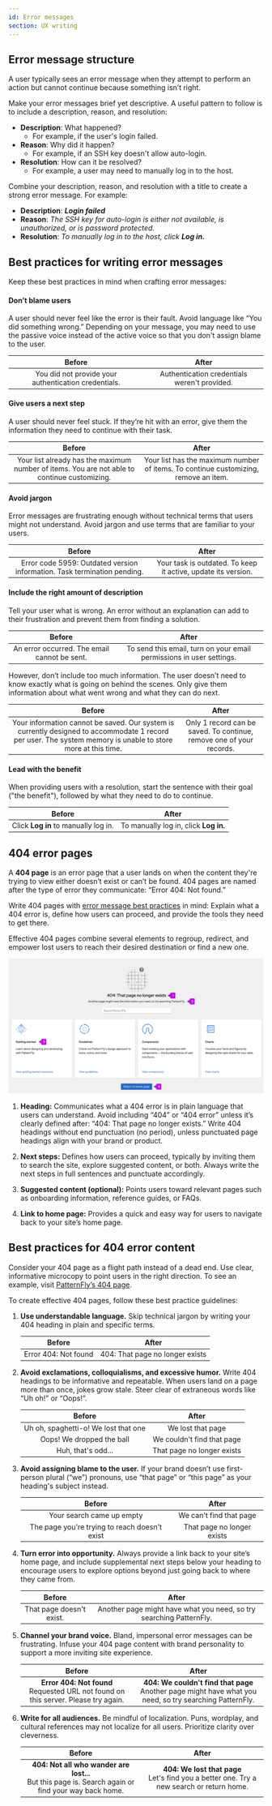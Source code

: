 ```yaml
---
id: Error messages
section: UX writing
---
```


## Error message structure

A user typically sees an error message when they attempt to perform an action but cannot continue because something isn’t right. 

Make your error messages brief yet descriptive. A useful pattern to follow is to include a description, reason, and resolution:
- **Description**: What happened? 
    - For example, if the user's login failed.
- **Reason**: Why did it happen? 
    - For example, if an SSH key doesn't allow auto-login.
- **Resolution**: How can it be resolved?
    - For example, a user may need to manually log in to the host.
    
Combine your description, reason, and resolution with a title to create a strong error message. For example:

- **Description**: _**Login failed**_ 
- **Reason**: _The SSH key for auto-login is either not available, is unauthorized, or is password protected._ 
- **Resolution**: _To manually log in to the host, click **Log in.**_ 

## Best practices for writing error messages

Keep these best practices in mind when crafting error messages:

#### Don’t blame users 

A user should never feel like the error is their fault. Avoid language like “You did something wrong.” Depending on your message, you may need to use the passive voice instead of the active voice so that you don't assign blame to the user.   

<div class="ws-content-table">

| **Before** | **After** |
|:-----------------:|:-----------------:|
| You did not provide your authentication credentials. | Authentication credentials weren't provided.| 

</div> 

#### Give users a next step

A user should never feel stuck. If they’re hit with an error, give them the information they need to continue with their task. 

<div class="ws-content-table">

| **Before** | **After** |
|:-------------:|:------------------:|
| Your list already has the maximum number of items. You are not able to continue customizing. | Your list has the maximum number of items. To continue customizing, remove an item.|

</div>

#### Avoid jargon

Error messages are frustrating enough without technical terms that users might not understand. Avoid jargon and use terms that are familiar to your users. 

<div class="ws-content-table">

| **Before** | **After** |
|:---------------:|:-----------------:|
| Error code 5959: Outdated version information. Task termination pending. | Your task is outdated. To keep it active, update its version.|

</div>

#### Include the right amount of description

Tell your user what is wrong. An error without an explanation can add to their frustration and prevent them from finding a solution.  

<div class="ws-content-table">

| **Before** | **After** |
|:-------------:|:----------------:|
| An error occurred. The email cannot be sent. | To send this email, turn on your email permissions in user settings.|

</div>

However, don’t include too much information. The user doesn’t need to know exactly what is going on behind the scenes. Only give them information about what went wrong and what they can do next.  

<div class="ws-content-table"> 

| **Before** | **After** |
|:------------:|:------------:|
| Your information cannot be saved. Our system is currently designed to accommodate 1 record per user. The system memory is unable to store more at this time. | Only 1 record can be saved. To continue, remove one of your records.|

</div>

#### Lead with the benefit

When providing users with a resolution, start the sentence with their goal ("the benefit"), followed by what they need to do to continue.  

<div class="ws-content-table"> 

| **Before** | **After** |
|:-----------------:|:----------------:|
| Click **Log in** to manually log in. | To manually log in, click **Log in.**| 

</div>

## 404 error pages

A **404 page** is an error page that a user lands on when the content they're trying to view either doesn’t exist or can’t be found. 404 pages are named after the type of error they communicate: “Error 404: Not found.”

Write 404 pages with [error message best practices](/ux-writing/error-messages) in mind: Explain what a 404 error is, define how users can proceed, and provide the tools they need to get there.

Effective 404 pages combine several elements to regroup, redirect, and empower lost users to reach their desired destination or find a new one.

<img src="./img/404-page.png" alt="The PatternFly 404 page with added call outs to mark four main elements: Heading, next steps, suggested content, and a link to the home page." />

1. **Heading:** Communicates what a 404 error is in plain language that users can understand. Avoid including “404” or “404 error” unless it’s clearly defined after: “404: That page no longer exists.” Write 404 headings without end punctuation (no period), unless punctuated page headings align with your brand or product.

1. **Next steps:** Defines how users can proceed, typically by inviting them to search the site, explore suggested content, or both. Always write the next steps in full sentences and punctuate accordingly.

1. **Suggested content (optional):** Points users toward relevant pages such as onboarding information, reference guides, or FAQs.

1. **Link to home page:** Provides a quick and easy way for users to navigate back to your site’s home page.

## Best practices for 404 error content

Consider your 404 page as a flight path instead of a dead end. Use clear, informative microcopy to point users in the right direction. To see an example, visit [PatternFly’s 404 page](/404/). 

To create effective 404 pages, follow these best practice guidelines:

1. **Use understandable language.** Skip technical jargon by writing your 404 heading in plain and specific terms.

    <div class="ws-content-table">

    | **Before** | **After** |
    |:-----------:|:-----------:|
    | Error 404: Not found| 404: That page no longer exists | 

    </div>

1. **Avoid exclamations, colloquialisms, and excessive humor.** Write 404 headings to be informative and repeatable. When users land on a page more than once, jokes grow stale. Steer clear of extraneous words like “Uh oh!” or “Oops!”.

    <div class="ws-content-table">

    | **Before** | **After** |
    |:-----------:|:-----------:|
    | Uh oh, spaghetti-o! We lost that one  | We lost that page  | 
    | Oops! We dropped the ball | We couldn't find that page  | 
    | Huh, that's odd... | That page no longer exists |

    </div> 

1. **Avoid assigning blame to the user.** If your brand doesn’t use first-person plural (“we”) pronouns, use “that page” or “this page” as your heading's subject instead.

    <div class="ws-content-table">

    | **Before** | **After** |
    |:-----------:|:-----------:|
    | Your search came up empty | We can't find that page |
    | The page you're trying to reach doesn't exist | That page no longer exists |

    </div>

1. **Turn error into opportunity.** Always provide a link back to your site’s home page, and include supplemental next steps below your heading to encourage users to explore options beyond just going back to where they came from.

    <div class="ws-content-table">

    | **Before** | **After** |
    |:-----------:|:-----------:|
    | That page doesn't exist. | Another page might have what you need, so try searching PatternFly.  |

    </div>

1. **Channel your brand voice.** Bland, impersonal error messages can be frustrating. Infuse your 404 page content with brand personality to support a more inviting site experience. 

    <div class="ws-content-table">

    | **Before** | **After** |
    |:-----------:|:-----------:|
    | **Error 404: Not found**<br />Requested URL not found on this server. Please try again. | **404: We couldn't find that page**<br />Another page might have what you need, so try searching PatternFly. |

    </div>

1. **Write for all audiences.** Be mindful of localization. Puns, wordplay, and cultural references may not localize for all users. Prioritize clarity over cleverness.

    <div class="ws-content-table">

    | **Before** | **After** |
    |:-----------:|:-----------:|
    | **404: Not all who wander are lost...**<br />But this page is. Search again or find your way back home. | **404: We lost that page**<br />Let's find you a better one. Try a new search or return home. |

    </div>                 
